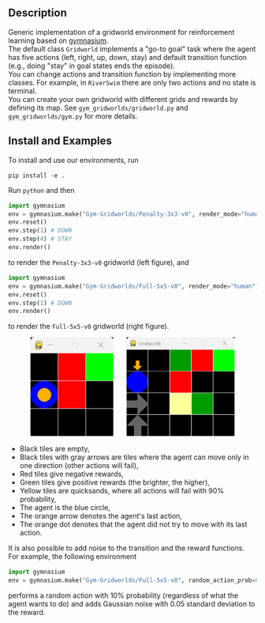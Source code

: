 ## Description

Generic implementation of a gridworld environment for reinforcement learning based on [gymnasium](https://github.com/Farama-Foundation/Gymnasium).  
The default class `Gridworld` implements a "go-to goal" task where the agent has five actions (left, right, up, down, stay) and default transition function (e.g., doing "stay" in goal states ends the episode).  
You can change actions and transition function by implementing more classes. For example, in `RiverSwim` there are only two actions and no state is terminal.  
You can create your own gridworld with different grids and rewards by defining its map. See `gym_gridworlds/gridworld.py` and `gym_gridworlds/gym.py` for more details.  


## Install and Examples

To install and use our environments, run
```
pip install -e .
```

Run `python` and then
```python
import gymnasium
env = gymnasium.make("Gym-Gridworlds/Penalty-3x3-v0", render_mode="human")
env.reset()
env.step(1) # DOWN
env.step(4) # STAY
env.render()
```

to render the `Penalty-3x3-v0` gridworld (left figure), and
```python
import gymnasium
env = gymnasium.make("Gym-Gridworlds/Full-5x5-v0", render_mode="human")
env.reset()
env.step(1) # DOWN
env.render()
```

to render the `Full-5x5-v0` gridworld (right figure).

<p align="center">
  <img src="figures/gridworld_penalty_3x3.png" height=200 alt="Gridworld Penalty"> &nbsp;&nbsp;&nbsp;&nbsp;&nbsp;
  <img src="figures/gridworld_full_5x5.png" height=200 alt="Gridworld Full">
</p>

- Black tiles are empty,
- Black tiles with gray arrows are tiles where the agent can move only in one direction (other actions will fail),
- Red tiles give negative rewards,
- Green tiles give positive rewards (the brighter, the higher),
- Yellow tiles are quicksands, where all actions will fail with 90% probability,
- The agent is the blue circle,
- The orange arrow denotes the agent's last action,
- The orange dot denotes that the agent did not try to move with its last action.

It is also possible to add noise to the transition and the reward functions.
For example, the following environment
```python
import gymnasium
env = gymnasium.make("Gym-Gridworlds/Full-5x5-v0", random_action_prob=0.1, reward_noise_std=0.05)
```
performs a random action with 10% probability (regardless of what the agent wants to do) and adds Gaussian noise with 0.05 standard deviation to the reward.

